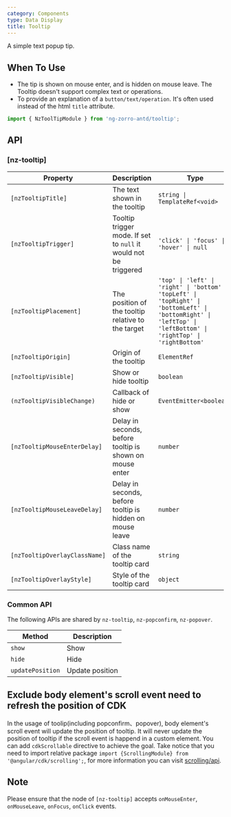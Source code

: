 ```yaml
---
category: Components
type: Data Display
title: Tooltip
---
```


A simple text popup tip.

## When To Use

- The tip is shown on mouse enter, and is hidden on mouse leave. The Tooltip doesn't support complex text or operations.
- To provide an explanation of a `button/text/operation`. It's often used instead of the html `title` attribute.

```ts
import { NzToolTipModule } from 'ng-zorro-antd/tooltip';
```

## API

### [nz-tooltip]

| Property | Description | Type | Default |
| -------- | ----------- | ---- | ------- |
| `[nzTooltipTitle]` | The text shown in the tooltip | `string \| TemplateRef<void>` | - |
| `[nzTooltipTrigger]` | Tooltip trigger mode. If set to `null` it would not be triggered | `'click' \| 'focus' \| 'hover' \| null` | `'hover'` |
| `[nzTooltipPlacement]` | The position of the tooltip relative to the target | `'top' \| 'left' \| 'right' \| 'bottom' \| 'topLeft' \| 'topRight' \| 'bottomLeft' \| 'bottomRight' \| 'leftTop' \| 'leftBottom' \| 'rightTop' \| 'rightBottom'` | `'top'` |
| `[nzTooltipOrigin]` | Origin of the tooltip | `ElementRef` | - |
| `[nzTooltipVisible]` | Show or hide tooltip | `boolean` | `false` |
| `(nzTooltipVisibleChange)` | Callback of hide or show | `EventEmitter<boolean>` | - |
| `[nzTooltipMouseEnterDelay]` | Delay in seconds, before tooltip is shown on mouse enter | `number` | `0.15` |
| `[nzTooltipMouseLeaveDelay]` | Delay in seconds, before tooltip is hidden on mouse leave | `number` | `0.1` |
| `[nzTooltipOverlayClassName]` | Class name of the tooltip card | `string` | - |
| `[nzTooltipOverlayStyle]` | Style of the tooltip card | `object` | - |
### Common API

The following APIs are shared by `nz-tooltip`, `nz-popconfirm`, `nz-popover`.

| Method | Description |
| --- | --- |
| `show` | Show |
| `hide` | Hide |
| `updatePosition` | Update position |

## Exclude body element's scroll event need to refresh the position of CDK

In the usage of toolip(including popconfirm、popover), body element's scroll event will update the position of tooltip. It will never update the position of tooltip if the scroll event is happend in a custom element. You can add `cdkScrollable` directive to achieve the goal. Take notice that you need to import relative package `import {ScrollingModule} from '@angular/cdk/scrolling';`, for more information you can visit [scrolling/api](https://material.angular.io/cdk/scrolling/api).

## Note

Please ensure that the node of `[nz-tooltip]` accepts `onMouseEnter`, `onMouseLeave`, `onFocus`, `onClick` events.
